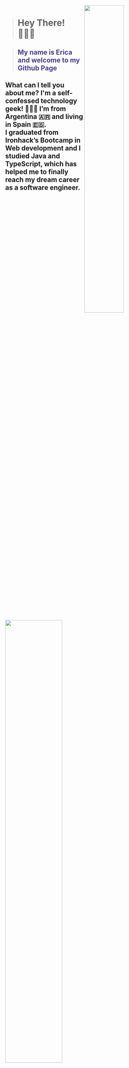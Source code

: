 <img align= "right" src="https://res.cloudinary.com/dmpxijzou/image/upload/v1704905860/partialProfile_l1bqoq.jpg" width=50% > 

>## <h1>Hey There! 🙋🏻‍♀️ </h1> 

>## <h2 style="color: DarkSlateBlue">My name is Erica and welcome to my Github Page</h2>

## <img src="https://res.cloudinary.com/dmpxijzou/image/upload/v1704906130/code1_copy_q5flg5.png" width=60% align= "left" >

##

##

##

##
##
## What can I tell you about me? I'm a self-confessed technology geek! 👩🏻‍💻  I’m from Argentina 🇦🇷 and living in Spain 🇪🇸. <br> I graduated from Ironhack’s Bootcamp in Web development and I studied Java and TypeScript, which has helped me to finally reach my dream career as a software engineer.

##

##


<!--
**Ericazach/ericazach** is a ✨ _special_ ✨ repository because its `README.md` (this file) appears on your GitHub profile.

Here are some ideas to get you started:

- 🔭 I’m currently working on ...
- 🌱 I’m currently learning ...
- 👯 I’m looking to collaborate on ...
- 🤔 I’m looking for help with ...
- 💬 Ask me about ...
- 📫 How to reach me: ...
- 😄 Pronouns: ...
- ⚡ Fun fact: ...
-->
